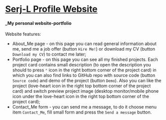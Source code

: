 # [Serj-L Profile Website](https://serj-l.github.io/Profile/)

#### _My personal website-portfolio

Website features:
- About_Me page - on this page you can read general information about me, send me a job offer (button `Hire Me!`) or download my CV (button `Download my CV`) to contact me later;
- Portfolio page - on this page you can see all my finished projects. Each project card contains small description (to open the description you should to press `⌃` icon in the right bottom corner of the project card) in which you can also find links to GitHub repo with source code (button `Source code`) and demo of the project (button `Demo`). Also you can like the project (love-heart icon in the right top bottom corner of the project card) and switch preview project image (desktop monitor/mobile phone icon under the love-heart icon in the right top bottom corner of the project card);
- Contact_Me form - you can send me a message, to do it choose menu item `Contact_Me`, fill small form and press the `Send a message` button.

